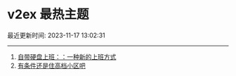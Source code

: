 # v2ex 最热主题

最近更新时间: 2023-11-17 13:02:31

--- 
1. [自带硬盘上班：：一种新的上班方式](https://www.v2ex.com/t/992658) 
2. [有条件还是住高档小区吧](https://www.v2ex.com/t/992660) 
